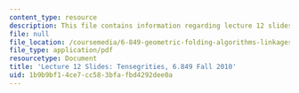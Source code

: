 ```yaml
---
content_type: resource
description: This file contains information regarding lecture 12 slides.
file: null
file_location: /coursemedia/6-849-geometric-folding-algorithms-linkages-origami-polyhedra-fall-2012/1b9b9bf14ce7cc583bfafbd4292dee0a_MIT6_849F12_slidesL12.pdf
file_type: application/pdf
resourcetype: Document
title: 'Lecture 12 Slides: Tensegrities, 6.849 Fall 2010'
uid: 1b9b9bf1-4ce7-cc58-3bfa-fbd4292dee0a
---
```

